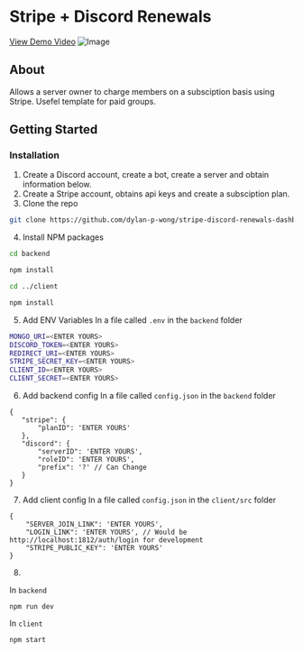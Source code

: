 # Stripe + Discord Renewals
<a href="https://vimeo.com/493930824">View Demo Video</a>
![Image](https://i.ibb.co/0V9kc2v/dashboard.png)
## About
Allows a server owner to charge members on a subsciption basis using Stripe. Usefel template for paid groups.

## Getting Started

### Installation
1. Create a Discord account, create a bot, create a server and obtain information below.
2. Create a Stripe account, obtains api keys and create a subsciption plan.
3. Clone the repo
```sh
git clone https://github.com/dylan-p-wong/stripe-discord-renewals-dashboard.git
```
4. Install NPM packages
```sh
cd backend
```
```sh
npm install
```
```sh
cd ../client
```
```sh
npm install
```
5. Add ENV Variables
In a file called ```.env``` in the ```backend``` folder
```sh
MONGO_URI=<ENTER YOURS>
DISCORD_TOKEN=<ENTER YOURS>
REDIRECT_URI=<ENTER YOURS>
STRIPE_SECRET_KEY=<ENTER YOURS>
CLIENT_ID=<ENTER YOURS>
CLIENT_SECRET=<ENTER YOURS>
```
6. Add backend config
In a file called ```config.json``` in the ```backend``` folder
 ```
 {
    "stripe": {
        "planID": 'ENTER YOURS'
    },
    "discord": {
        "serverID": 'ENTER YOURS',
        "roleID": 'ENTER YOURS',
        "prefix": '?' // Can Change
    }
}
 ```
7. Add client config
In a file called ```config.json``` in the ```client/src``` folder
```
{
    "SERVER_JOIN_LINK": 'ENTER YOURS',
    "LOGIN_LINK": 'ENTER YOURS', // Would be http://localhost:1812/auth/login for development
    "STRIPE_PUBLIC_KEY": 'ENTER YOURS'
}
```
8. 
In ```backend```
```
npm run dev
```
In ```client```
```
npm start
```
